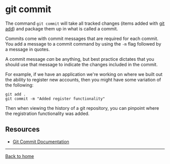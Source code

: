 # git commit

The command `git commit` will take all tracked changes (items
added with [git add](./Add.md)) and package them up in what is
called a commit.

Commits come with commit messages that are required for each
commit. You add a message to a commit command by using the
`-m` flag followed by a message in quotes.

A commit message _can_ be anything, but best practice dictates
that you should use that message to indicate the changes included
in the commit.

For example, if we have an application we're working on where we
built out the ability to register new accounts, then you might 
have some variation of the following:

```
git add .
git commit -m "Added register functionality"
```

Then when viewing the history of a git repository, you can
pinpoint where the registration functionality was added.

## Resources

- [Git Commit Documentation](htttps://git-scm.com/docs/git-commit)

---

[Back to home](../README.md)